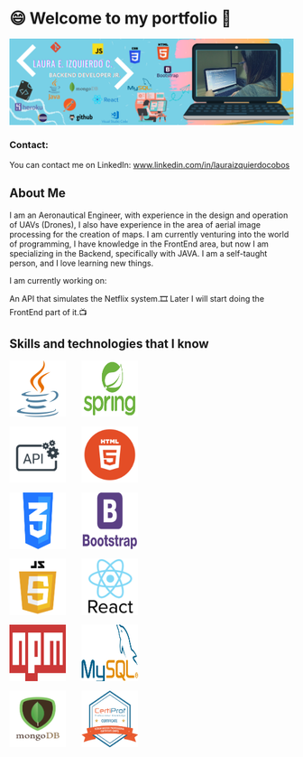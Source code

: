 # :smile: Welcome to my portfolio 👋
![Laura Izquierdo](/images/LauraIzquierdo.png)

### Contact:
You can contact me on LinkedIn: www.linkedin.com/in/lauraizquierdocobos

## **About Me**

I am an Aeronautical Engineer, with experience in the design and operation of UAVs (Drones), I also have experience in the area of aerial image processing for the creation of maps. I am currently venturing into the world of programming, I have knowledge in the FrontEnd area, but now I am specializing in the Backend, specifically with JAVA. I am a self-taught person, and I love learning new things.

I am currently working on:

An API that simulates the Netflix system.:film_strip:
Later I will start doing the FrontEnd part of it.:tv:


## **Skills and technologies that I know**

<img src="/images/java.png" width="100" height="100"> &nbsp; &nbsp; &nbsp; <img src="/images/spring-framework.png" width="100" height="100"> </br>

<img src="/images/api.png" width="100" height="100"> &nbsp; &nbsp; &nbsp; <img src="/images/HTML.png" width="100" height="100"> </br>

<img src="/images/CSS.png" width="100" height="100"> &nbsp; &nbsp; &nbsp; <img src="/images/Bootstrap-Logo.png" width="100" height="100"> </br>

<img src="/images/Javascript.png" width="100" height="100"> &nbsp; &nbsp; &nbsp; <img src="/images/reactjs.jpg" width="100" height="100"> </br>

<img src="/images/npmpng.png" width="100" height="100"> &nbsp; &nbsp; &nbsp; <img src="/images/mysql.png" width="100" height="100"> </br>

<img src="/images/mongo.png" width="100" height="100"> &nbsp; &nbsp; &nbsp; <img src="/images/scrum.png" width="100" height="100"> </br>


